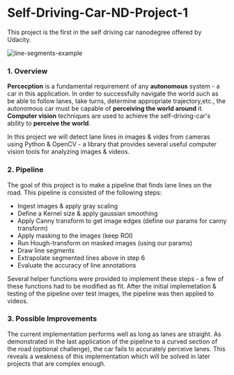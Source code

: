 # Self-Driving-Car-ND-Project-1
This project is the first in the self driving car nanodegree offered by Udacity. 

![line-segments-example](https://user-images.githubusercontent.com/76077647/126308756-2462379a-5cbb-4a71-8d04-a839e8b89246.jpg)

### 1. Overview

**Percecption** is a fundamental requirement of any **autonomous** system - a car in this application. In order to successfully navigate the world such as be able to follow lanes, take turns, determine appropriate trajectory,etc., the autonomous car must be capable of **perceiving the world around** it. **Computer vision** techniques are used to achieve the self-driving-car's ability to **perceive the world**. 

In this project we will detect lane lines in images & vides from cameras using Python & OpenCV - a library that provides several useful computer vision tools for analyzing images & videos. 

### 2. Pipeline

The goal of this project is to make a pipeline that finds lane lines on the road. This pipeline is consisted of the following steps:

* Ingest images & apply gray scaling
* Define a Kernel size & apply gaussian smoothing
* Apply Canny transform to get image edges (define our params for canny transform)
* Apply masking to the images (keep ROI)
* Run Hough-transform on masked images (using our params)
* Draw line segments
* Extrapolate segmented lines above in step 6
* Evaluate the accuracy of line annotations

Several helper functions were provided to implement these steps - a few of these functions had to be modified as fit. After the initial implemetation & testing of the pipeline over test images, the pipeline was then applied to videos.

### 3. Possible Improvements

The current implementation performs well as long as lanes are straight. As demonstrated in the last application of the pipeline to a curved section of the road (optional challenge), the car fails to accurately perceive lanes. This reveals a weakness of this implementation which will be solved in later projects that are complex enough. 
